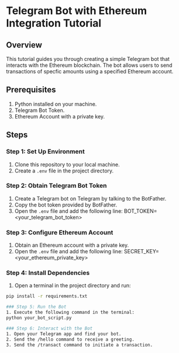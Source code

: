 # Telegram Bot with Ethereum Integration Tutorial

## Overview
This tutorial guides you through creating a simple Telegram bot that interacts with the Ethereum blockchain. The bot allows users to send transactions of specfic amounts using a specified Ethereum account.

## Prerequisites
1. Python installed on your machine.
2. Telegram Bot Token.
3. Ethereum Account with a private key.

## Steps

### Step 1: Set Up Environment
1. Clone this repository to your local machine.
2. Create a `.env` file in the project directory.

### Step 2: Obtain Telegram Bot Token
1. Create a Telegram bot on Telegram by talking to the BotFather.
2. Copy the bot token provided by BotFather.
3. Open the `.env` file and add the following line:
BOT_TOKEN=<your_telegram_bot_token>

### Step 3: Configure Ethereum Account
1. Obtain an Ethereum account with a private key.
2. Open the `.env` file and add the following line:
SECRET_KEY=<your_ethereum_private_key>

### Step 4: Install Dependencies
1. Open a terminal in the project directory and run:
```bash
pip install -r requirements.txt

### Step 5: Run the Bot
1. Execute the following command in the terminal:
python your_bot_script.py

### Step 6: Interact with the Bot
1. Open your Telegram app and find your bot.
2. Send the /hello command to receive a greeting.
3. Send the /transact command to initiate a transaction.